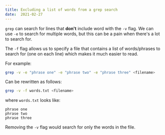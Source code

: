 ```yaml
---
title: Excluding a list of words from a grep search
date:  2021-02-27
---
```


`grep` can search for lines that **don't** include word with the `-v`
flag. We can use `-e` to search for multiple words, but this can be a pain when
there's a lot to search for.

The `-f` flag allows us to specify a file that contains a list of words/phrases
to search for (one on each line) which makes it much easier to read.

For example:

```bash
grep -v -e "phrase one" -e "phrase two" -e "phrase three" <filename>
```

Can be rewritten as follows:

```bash
grep -v -f words.txt <filename>
```

where `words.txt` looks like:

```
phrase one
phrase two
phrase three
```

Removing the `-v` flag would search for only the words in the file.
